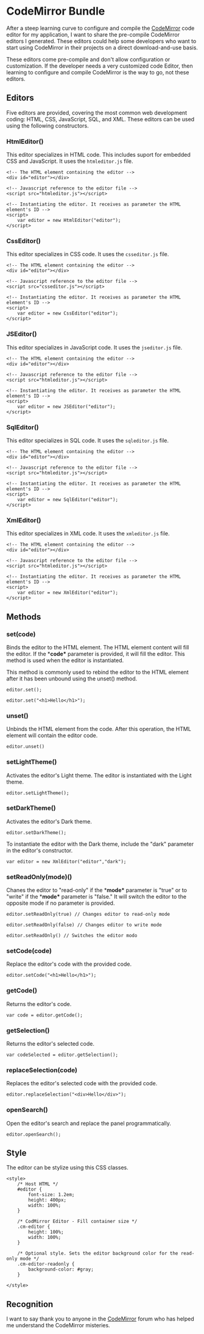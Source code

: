 # CodeMirror Bundle

After a steep learning curve to configure and compile the [CodeMirror](https://codemirror.net) code editor for my application, I want to share the pre-compile CodeMirror editors I generated. These editors could help some developers who want to start using CodeMirror in their projects on a direct download-and-use basis.

These editors come pre-compile and don't allow configuration or customization. If the developer needs a very customized code Editor, then learning to configure and compile CodeMirror is the way to go, not these editors.

## Editors

Five editors are provided, covering the most common web development coding:  HTML, CSS, JavaScript, SQL, and XML. These editors can be used using the following constructors.

### HtmlEditor()

This editor specializes in HTML code. This includes suport for embedded CSS and JavaScript. It uses the ```htmleditor.js``` file. 

```
<!-- The HTML element containing the editor -->
<div id="editor"></div>

<!-- Javascript reference to the editor file -->
<script src="htmleditor.js"></script>

<!-- Instantiating the editor. It receives as parameter the HTML element's ID -->
<script>
	var editor = new HtmlEditor("editor");
</script>
```

### CssEditor()

This editor specializes in CSS code. It uses the ```csseditor.js``` file. 

```
<!-- The HTML element containing the editor -->
<div id="editor"></div>

<!-- Javascript reference to the editor file -->
<script src="csseditor.js"></script>

<!-- Instantiating the editor. It receives as parameter the HTML element's ID -->
<script>
	var editor = new CssEditor("editor");
</script>
```

### JSEditor()

This editor specializes in JavaScript code. It uses the ```jseditor.js``` file. 

```
<!-- The HTML element containing the editor -->
<div id="editor"></div>

<!-- Javascript reference to the editor file -->
<script src="htmleditor.js"></script>

<!-- Instantiating the editor. It receives as parameter the HTML element's ID -->
<script>
	var editor = new JSEditor("editor");
</script>
```

### SqlEditor()

This editor specializes in SQL code. It uses the ```sqleditor.js``` file. 

```
<!-- The HTML element containing the editor -->
<div id="editor"></div>

<!-- Javascript reference to the editor file -->
<script src="htmleditor.js"></script>

<!-- Instantiating the editor. It receives as parameter the HTML element's ID -->
<script>
	var editor = new SqlEditor("editor");
</script>
```

### XmlEditor()

This editor specializes in XML code. It uses the ```xmleditor.js``` file. 

```
<!-- The HTML element containing the editor -->
<div id="editor"></div>

<!-- Javascript reference to the editor file -->
<script src="htmleditor.js"></script>

<!-- Instantiating the editor. It receives as parameter the HTML element's ID -->
<script>
	var editor = new XmlEditor("editor");
</script>
```

## Methods

### set(code)

Binds the editor to the HTML element. The HTML element content will fill the editor. If the ***code\*** parameter is provided, it will fill the editor. This method is used when the editor is instantiated. 

This method is commonly used to rebind the editor to the HTML element after it has been unbound using the unset() method.

```
editor.set();
```

```
editor.set("<h1>Hello</h1>");
```

### unset()

Unbinds the HTML element from the code. After this operation, the HTML element will contain the editor code.

```
editor.unset()
```

### setLightTheme()

Activates the editor's Light theme. The editor is instantiated with the Light theme.

```
editor.setLightTheme();
```

### setDarkTheme()

Activates the editor's Dark theme.

``` 
editor.setDarkTheme();
```

To instantiate the editor with the Dark theme, include the "dark" parameter in the editor's constructor.

```
var editor = new XmlEditor("editor","dark");
```

### setReadOnly(mode)()

Chanes the editor to "read-only" if the ***mode\*** parameter is "true" or to "write" if the ***mode\*** parameter is "false." It will switch the editor to the opposite mode if no parameter is provided.

```
editor.setReadOnly(true) // Changes editor to read-only mode

editor.setReadOnly(false) // Changes editor to write mode

editor.setReadOnly() // Switches the editor modo
```

### setCode(code)

Replace the editor's code with the provided code.

```
editor.setCode("<h1>Hello</h1>");
```

### getCode()

Returns the editor's code.

```
var code = editor.getCode();
```

### getSelection()

Returns the editor's selected code.

```
var codeSelected = editor.getSelection();
```

### replaceSelection(code)

Replaces the editor's selected code with the provided code.

```
editor.replaceSelection("<div>Hello</div>");
```

### openSearch()

Open the editor's search and replace the panel programmatically.

```
editor.openSearch();
```

## Style

The editor can be stylize using this CSS classes.

```
<style>
	/* Host HTML */
	#editor {
		font-size: 1.2em;
		height: 400px;
		width: 100%;
	}

	/* CodMirror Editor - Fill container size */
	.cm-editor {
		height: 100%;
		width: 100%;
	}
	
	/* Optional style. Sets the editor background color for the read-only mode */
	.cm-editor-readonly {
		background-color: #gray;
	}
	
</style>
```

## Recognition

I want to say thank you to anyone in the [CodeMirror](https://discuss.codemirror.net) forum who has helped me understand the CodeMirror misteries.

